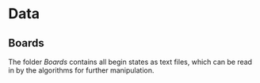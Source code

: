 # Data
## Boards
The folder *Boards* contains all begin states as text files, which can be read in by the algorithms for further manipulation.
